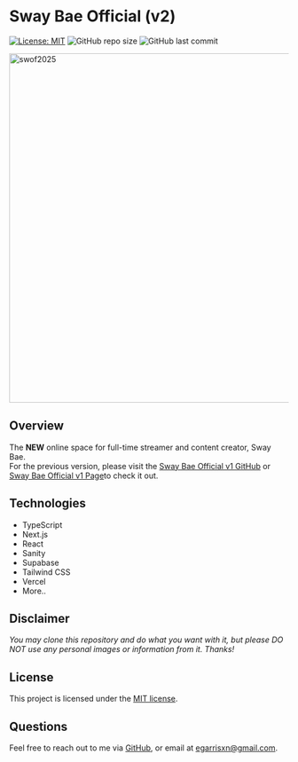 # Sway Bae Official (v2)

[![License: MIT](https://img.shields.io/badge/License-MIT-yellow.svg)](https://opensource.org/licenses/MIT) ![GitHub repo size](https://img.shields.io/github/repo-size/egarrisxn/swaybaeofficial-v2) ![GitHub last commit](https://img.shields.io/github/last-commit/egarrisxn/swaybaeofficial-v2)

<img width="1200" height="630" alt="swof2025" src="https://github.com/user-attachments/assets/df721e95-e729-4d1f-9eb1-c4fcd7bf893c" />

## Overview

The **NEW** online space for full-time streamer and content creator, Sway Bae.
<br/>
For the previous version, please visit the [Sway Bae Official v1 GitHub](https://github.com/egarrisxn/swaybaeofficial-v1) or [Sway Bae Official v1 Page](https://swaybae-v1.vercel.app)to check it out.

## Technologies

- TypeScript
- Next.js
- React
- Sanity
- Supabase
- Tailwind CSS
- Vercel
- More..

## Disclaimer

_You may clone this repository and do what you want with it, but please DO NOT use any personal images or information from it. Thanks!_

## License

This project is licensed under the [MIT license](https://opensource.org/licenses/MIT).

## Questions

Feel free to reach out to me via [GitHub](https://github.com/EGARRISXN), or email at egarrisxn@gmail.com.
